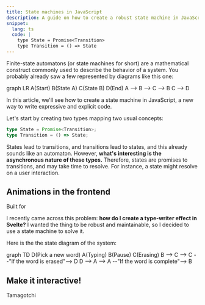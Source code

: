 ```yaml
---
title: State machines in JavaScript
description: A guide on how to create a robust state machine in JavaScript.
snippet:
  lang: ts
  code: |
    type State = Promise<Transition>
    type Transition = () => State
---
```


<script>
  import {Example, Mermaid} from '$lib/markdown'
  import TypeWriter from './TypeWriter.svelte'
</script>

Finite-state automatons (or state machines for short) are a mathematical construct commonly used to describe the behavior of a system. You probably already saw a few represented by diagrams like this one:

<Mermaid>
  graph LR
    A(Start)
    B(State A)
    C(State B)
    D(End)
    A --> B --> C --> B
    C --> D
</Mermaid>

In this article, we'll see how to create a state machine in JavaScript, a new way to write expressive and explicit code.

Let's start by creating two types mapping two usual concepts:

```ts
type State = Promise<Transition>;
type Transition = () => State;
```

States lead to transitions, and transitions lead to states, and this already sounds like an automaton. However, **what's interesting is the asynchronous nature of these types.** Therefore, states are promises to transitions, and may take time to resolve. For instance, a state might resolve on a user interaction.

## Animations in the frontend

<Example>
  Built for <TypeWriter words={['developers', 'designers', 'managers']}/>
</Example>

I recently came across this problem: **how do I create a type-writer effect in Svelte?** I wanted the thing to be robust and maintainable, so I decided to use a state machine to solve it.

Here is the the state diagram of the system:

<Mermaid>
  graph TD
    D(Pick a new word)
    A(Typing)
    B(Pause)
    C(Erasing)
    B --> C --> C --"If the word is erased"--> D
    D --> A --> A --"If the word is complete"--> B
</Mermaid>

## Make it interactive!

Tamagotchi
